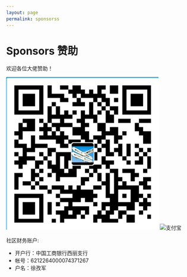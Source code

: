 ```yaml
---
layout: page
permalink: sponsorss
---
```


# Sponsors 赞助

欢迎各位大佬赞助！

<img src="/images/alipayimg.jpg" alt="扫码支持" title="扫一扫" />


<img src="/images/wepayimg.jpg" alt="支付宝" />



社区财务账户:

 * 开户行：中国工商银行西丽支行
 * 帐号：6212264000074371267
 * 户名：徐孜军
